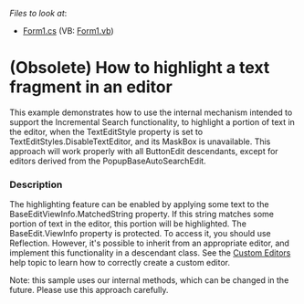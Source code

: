 <!-- default file list -->
*Files to look at*:

* [Form1.cs](./CS/HighlightMathcedSample/Form1.cs) (VB: [Form1.vb](./VB/HighlightMathcedSample/Form1.vb))
<!-- default file list end -->
# (Obsolete) How to highlight a text fragment in an editor


<p>This example demonstrates how to use the internal mechanism intended to support the Incremental Search functionality, to highlight a portion of text in the editor, when the TextEditStyle property is set to TextEditStyles.DisableTextEditor, and its MaskBox is unavailable. This approach will work properly with all ButtonEdit descendants, except for editors derived from the PopupBaseAutoSearchEdit.</p>


<h3>Description</h3>

<p>The highlighting feature can be enabled by applying some text to the BaseEditViewInfo.MatchedString property. If this string matches some portion of text in the editor, this portion will be highlighted. The BaseEdit.ViewInfo property is protected. To access it, you should use Reflection. However, it&#39;s possible to inherit from an appropriate editor, and implement this functionality in a descendant class. See the <a href="http://documentation.devexpress.com/#WindowsForms/CustomDocument4716">Custom Editors</a> help topic to learn how to correctly create a custom editor.</p><p>Note: this sample uses our internal methods, which can be changed in the future. Please use this approach carefully.</p>

<br/>


